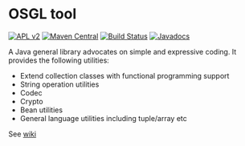 # OSGL tool

[![APL v2](https://img.shields.io/badge/license-Apache%202-blue.svg)](http://www.apache.org/licenses/LICENSE-2.0.html) 
[![Maven Central](https://img.shields.io/maven-central/v/org.osgl/osgl-tool.svg)](http://search.maven.org/#search%7Cga%7C1%7Ca%3A%osgl-tool%22)
[![Build Status](https://travis-ci.org/osglworks/java-tool.svg?branch=master)](https://travis-ci.org/osglworks/java-tool)
[![Javadocs](http://www.javadoc.io/badge/org.osgl/osgl-tool.svg?color=blue)](http://www.javadoc.io/doc/org.osgl/osgl-tool)

A Java general library advocates on simple and expressive coding. It provides the following utilities:

* Extend collection classes with functional programming support
* String operation utilities
* Codec
* Crypto
* Bean utilities
* General language utilities including tuple/array etc

See [wiki](https://github.com/greenlaw110/java-tool/wiki)

